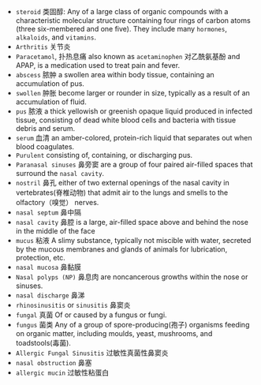 - `steroid` 类固醇: Any of a large class of organic compounds with a characteristic molecular structure containing four rings of carbon atoms (three six-membered and one five). They include many `hormones`, `alkaloids`, and `vitamins`.
- `Arthritis` 关节炎
- `Paracetamol`, 扑热息痛 also known as `acetaminophen` 对乙酰氨基酚 and APAP, is a medication used to treat pain and fever.
- `abscess` 脓肿 a swollen area within body tissue, containing an accumulation of pus.
- `swollen` 肿胀 become larger or rounder in size, typically as a result of an accumulation of fluid.
- `pus` 脓液 a thick yellowish or greenish opaque liquid produced in infected tissue, consisting of dead white blood cells and bacteria with tissue debris and serum.
- `serum` 血清 an amber-colored, protein-rich liquid that separates out when blood coagulates.
- `Purulent` consisting of, containing, or discharging pus.
- `Paranasal sinuses` 鼻旁窦 are a group of four paired air-filled spaces that surround the `nasal cavity`.
- `nostril` 鼻孔 either of two external openings of the nasal cavity in vertebrates(脊椎动物) that admit air to the lungs and smells to the olfactory（嗅觉） nerves.
- `nasal septum` 鼻中隔
- `nasal cavity` 鼻腔 is a large, air-filled space above and behind the nose in the middle of the face
- `mucus` 粘液 A slimy substance, typically not miscible with water, secreted by the mucous membranes and glands of animals for lubrication, protection, etc.
- `nasal mucosa` 鼻黏膜
- `Nasal polyps (NP)` 鼻息肉 are noncancerous growths within the nose or sinuses.
- `nasal discharge` 鼻涕
- `rhinosinusitis` or `sinusitis` 鼻窦炎
- `fungal` 真菌 Of or caused by a fungus or fungi.
- `fungus` 菌类 Any of a group of spore-producing(孢子) organisms feeding on organic matter, including moulds, yeast, mushrooms, and toadstools(毒菌).
- `Allergic Fungal Sinusitis` 过敏性真菌性鼻窦炎
- `nasal obstruction` 鼻塞
- `allergic mucin` 过敏性粘蛋白
